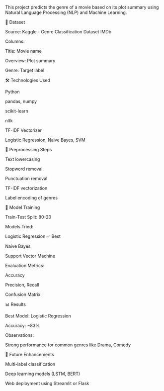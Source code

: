 This project predicts the genre of a movie based on its plot summary using Natural Language Processing (NLP) and Machine Learning.

📂 Dataset

Source: Kaggle - Genre Classification Dataset IMDb

Columns:

Title: Movie name

Overview: Plot summary

Genre: Target label

🛠️ Technologies Used

Python

pandas, numpy

scikit-learn

nltk

TF-IDF Vectorizer

Logistic Regression, Naive Bayes, SVM

🧹 Preprocessing Steps

Text lowercasing

Stopword removal

Punctuation removal

TF-IDF vectorization

Label encoding of genres

🤖 Model Training

Train-Test Split: 80-20

Models Tried:

Logistic Regression ✅ Best

Naive Bayes

Support Vector Machine

Evaluation Metrics:

Accuracy

Precision, Recall

Confusion Matrix

📊 Results

Best Model: Logistic Regression

Accuracy: ~83%

Observations:

Strong performance for common genres like Drama, Comedy

🚀 Future Enhancements

Multi-label classification

Deep learning models (LSTM, BERT)

Web deployment using Streamlit or Flask
